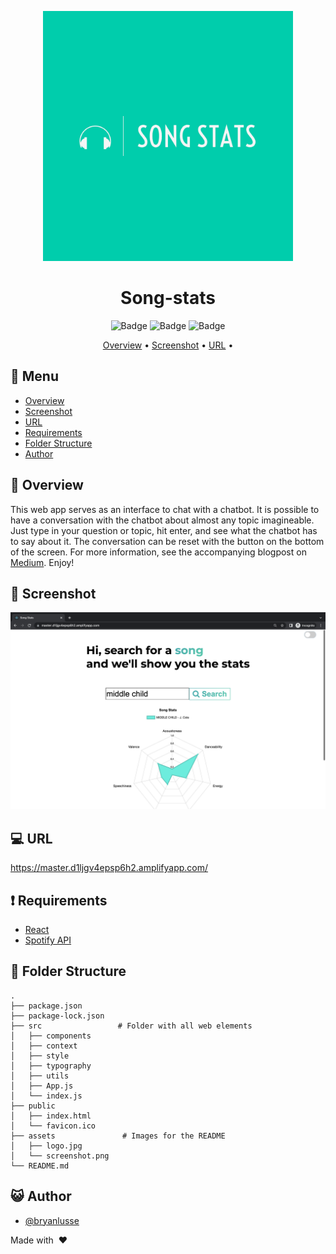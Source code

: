 <div align="center">

<img src="assets/SONGSTATS-logos.jpeg" alt="drawing" width="400"/> <br />

# Song-stats

![Badge](https://img.shields.io/github/languages/code-size/bryanlusse/song-stats)
![Badge](https://img.shields.io/github/languages/count/bryanlusse/song-stats)
![Badge](https://img.shields.io/github/last-commit/bryanlusse/song-stats)


[Overview](#scroll-overview)
•
[Screenshot](#rice_scene-screenshot)
•
[URL](#computer-url)
•
<!-- [Blogpost](https://medium.com/@blusse7/deploying-a-chatbot-on-heroku-using-flask-and-huggingface-7dadb77d8f48) -->
</div>

## :bookmark_tabs: Menu

- [Overview](#scroll-overview)
- [Screenshot](#rice_scene-screenshot)
- [URL](#computer-url)
- [Requirements](#exclamation-requirements)
- [Folder Structure](#open_file_folder-folder-structure)
- [Author](#smiley_cat-author)

## :scroll: Overview

This web app serves as an interface to chat with a chatbot. It is possible to have a conversation with the chatbot about almost any topic imagineable. Just type in your question or topic, hit enter, and see what the chatbot has to say about it. The conversation can be reset with the button on the bottom of the screen. For more information, see the accompanying blogpost on [Medium](https://medium.com/@blusse7/deploying-a-chatbot-on-heroku-using-flask-and-huggingface-7dadb77d8f48).
Enjoy!

## :rice_scene: Screenshot

![Logo](assets/screenshot.png)

## :computer: URL

https://master.d1ljgv4epsp6h2.amplifyapp.com/

## :exclamation: Requirements

- [React](https://reactjs.org/)
- [Spotify API](https://developer.spotify.com/documentation/web-api/)

## :open_file_folder: Folder Structure

```
.
├── package.json
├── package-lock.json
├── src                 # Folder with all web elements
│   ├── components
│   ├── context
│   ├── style
│   ├── typography
│   ├── utils
│   ├── App.js
│   └── index.js
├── public
│   ├── index.html              
│   └── favicon.ico               
├── assets               # Images for the README
│   ├── logo.jpg
│   └── screenshot.png
└── README.md
```

## :smiley_cat: Author

- [@bryanlusse](https://github.com/bryanlusse)

Made with &nbsp;❤️&nbsp;